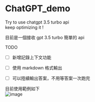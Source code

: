 # ChatGPT_demo


Try to use chatgpt 3.5 turbo api  
keep optimizing it !

目前是一個接收 gpt 3.5 turbo 簡單的 api

TODO
- [ ] 新增記錄上下文功能
- [ ] 使用 markdown 格式輸出
- [ ] 可以陸續輸出答案，不用等答案一次跑完


目前使用範例如下  
![image](https://user-images.githubusercontent.com/36962405/226197572-1630bb1d-ede0-4af5-a43b-13e705c8e517.png)

